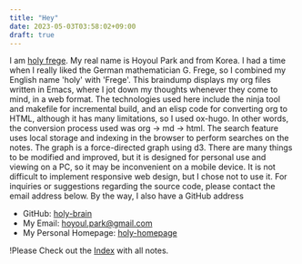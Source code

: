 ```yaml
---
title: "Hey"
date: 2023-05-03T03:58:02+09:00
draft: true
---
```


I am [holy frege](https://main.frege2godel.me). My real name is Hoyoul Park and from Korea. I had a time when I really liked the German mathematician G. Frege, so I combined my English name 'holy' with 'Frege'. This braindump displays my org files written in Emacs, where I jot down my thoughts whenever they come to mind, in a web format. The technologies used here include the ninja tool and makefile for incremental build, and an elisp code for converting org to HTML, although it has many limitations, so I used ox-hugo. In other words, the conversion process used was org -> md -> html. The search feature uses local storage and indexing in the browser to perform searches on the notes. The graph is a force-directed graph using d3. There are many things to be modified and improved, but it is designed for personal use and viewing on a PC, so it may be inconvenient on a mobile device. It is not difficult to implement responsive web design, but I chose not to use it. For inquiries or suggestions regarding the source code, please contact the email address below. By the way, I also have a GitHub address

- GitHub: [holy-brain](https://github.com/hoyoul/holy-brain) 
- My Email: [hoyoul.park@gmail.com](mailto:hoyoul.park@gamil.com)
- My Personal Homepage: [holy-homepage](https://main.frege2godel.me)

!Please Check out the [Index](/posts/index.html) with all notes.


